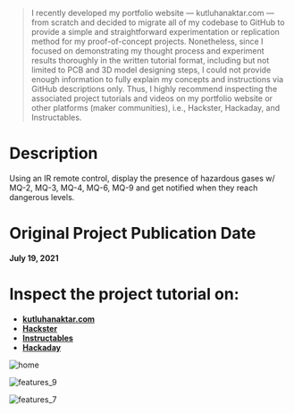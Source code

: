 > I recently developed my portfolio website — kutluhanaktar.com — from scratch and decided to migrate all of my codebase to GitHub to provide a simple and straightforward experimentation or replication method for my proof-of-concept projects. Nonetheless, since I focused on demonstrating my thought process and experiment results thoroughly in the written tutorial format, including but not limited to PCB and 3D model designing steps, I could not provide enough information to fully explain my concepts and instructions via GitHub descriptions only. Thus, I highly recommend inspecting the associated project tutorials and videos on my portfolio website or other platforms (maker communities), i.e., Hackster, Hackaday, and Instructables.

# Description

Using an IR remote control, display the presence of hazardous gases w/ MQ-2, MQ-3, MQ-4, MQ-6, MQ-9 and get notified when they reach dangerous levels.

# Original Project Publication Date

**July 19, 2021**

# Inspect the project tutorial on:

- **[kutluhanaktar.com](https://www.kutluhanaktar.com/projects/Joker_Remote_Hazardous_Gas_Station_and_Monitor/)**
- **[Hackster](https://www.hackster.io/kutluhan-aktar/joker-remote-hazardous-gas-station-and-monitor-w-arduino-62f996)**
- **[Instructables](https://www.instructables.com/Joker-Remote-Hazardous-Gas-Station-and-Monitor/)**
- **[Hackaday](https://hackaday.io/project/180859-joker-remote-hazardous-gas-station-and-monitor)**

![home](https://github.com/user-attachments/assets/73fabfb7-7818-40cf-8652-513e4447b5ab)

![features_9](https://github.com/user-attachments/assets/0cc2b84f-eb99-4225-8fbd-7478b150e3fe)

![features_7](https://github.com/user-attachments/assets/14634400-4e31-4648-9842-66aba34453d0)

